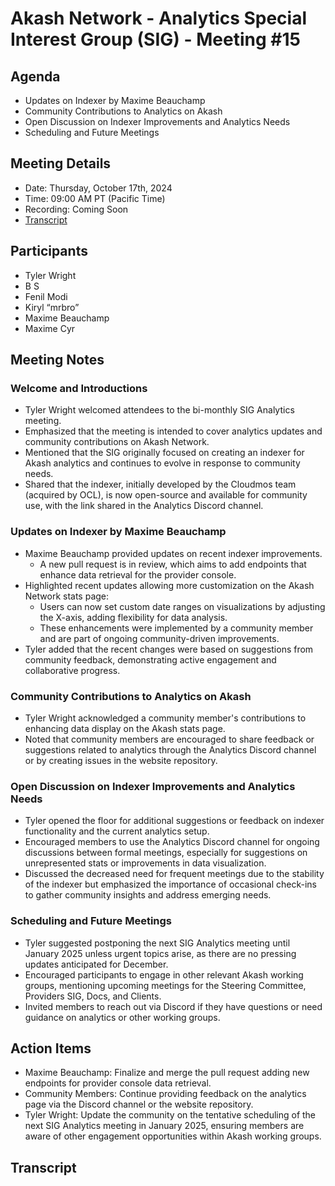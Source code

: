 # Akash Network - Analytics Special Interest Group (SIG) - Meeting #15

## Agenda
- Updates on Indexer by Maxime Beauchamp
- Community Contributions to Analytics on Akash
- Open Discussion on Indexer Improvements and Analytics Needs
- Scheduling and Future Meetings

## **Meeting Details**
- Date: Thursday, October 17th, 2024
- Time: 09:00 AM PT (Pacific Time)
- Recording: Coming Soon  
- [Transcript](#transcript)

## Participants
- Tyler Wright
- B S
- Fenil Modi
- Kiryl “mrbro”
- Maxime Beauchamp
- Maxime Cyr

## Meeting Notes

### Welcome and Introductions
- Tyler Wright welcomed attendees to the bi-monthly SIG Analytics meeting.
- Emphasized that the meeting is intended to cover analytics updates and community contributions on Akash Network.
- Mentioned that the SIG originally focused on creating an indexer for Akash analytics and continues to evolve in response to community needs.
- Shared that the indexer, initially developed by the Cloudmos team (acquired by OCL), is now open-source and available for community use, with the link shared in the Analytics Discord channel.

### Updates on Indexer by Maxime Beauchamp
- Maxime Beauchamp provided updates on recent indexer improvements.
  - A new pull request is in review, which aims to add endpoints that enhance data retrieval for the provider console.
- Highlighted recent updates allowing more customization on the Akash Network stats page:
  - Users can now set custom date ranges on visualizations by adjusting the X-axis, adding flexibility for data analysis.
  - These enhancements were implemented by a community member and are part of ongoing community-driven improvements.
- Tyler added that the recent changes were based on suggestions from community feedback, demonstrating active engagement and collaborative progress.

### Community Contributions to Analytics on Akash
- Tyler Wright acknowledged a community member's contributions to enhancing data display on the Akash stats page.
- Noted that community members are encouraged to share feedback or suggestions related to analytics through the Analytics Discord channel or by creating issues in the website repository.

### Open Discussion on Indexer Improvements and Analytics Needs
- Tyler opened the floor for additional suggestions or feedback on indexer functionality and the current analytics setup.
- Encouraged members to use the Analytics Discord channel for ongoing discussions between formal meetings, especially for suggestions on unrepresented stats or improvements in data visualization.
- Discussed the decreased need for frequent meetings due to the stability of the indexer but emphasized the importance of occasional check-ins to gather community insights and address emerging needs.
  
### Scheduling and Future Meetings
- Tyler suggested postponing the next SIG Analytics meeting until January 2025 unless urgent topics arise, as there are no pressing updates anticipated for December.
- Encouraged participants to engage in other relevant Akash working groups, mentioning upcoming meetings for the Steering Committee, Providers SIG, Docs, and Clients.
- Invited members to reach out via Discord if they have questions or need guidance on analytics or other working groups.

## Action Items
- Maxime Beauchamp: Finalize and merge the pull request adding new endpoints for provider console data retrieval.
- Community Members: Continue providing feedback on the analytics page via the Discord channel or the website repository.
- Tyler Wright: Update the community on the tentative scheduling of the next SIG Analytics meeting in January 2025, ensuring members are aware of other engagement opportunities within Akash working groups.

## Transcript
